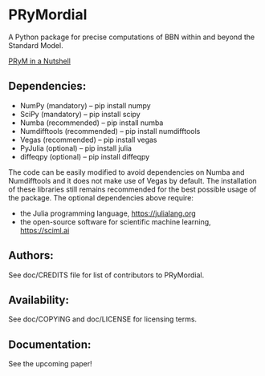 # PRyMordial

A Python package for precise computations of BBN within and beyond the Standard Model.

[PRyM in a Nutshell](https://github.com/vallima/PRyMordial/files/11711841/PRyM.pdf)

Dependencies:
-------------
- NumPy (mandatory) – pip install numpy
- SciPy (mandatory) – pip install scipy
- Numba (recommended) – pip install numba
- Numdifftools (recommended) – pip install numdifftools
- Vegas (recommended) – pip install vegas
- PyJulia (optional) – pip install julia
- diffeqpy (optional) – pip install diffeqpy

The code can be easily modified to avoid dependencies on Numba and Numdifftools and it does not make use of Vegas by default.
The installation of these libraries still remains recommended for the best possible usage of the package.
The optional dependencies above require:
- the Julia programming language, https://julialang.org
- the open-source software for scientific machine learning, https://sciml.ai

Authors:
--------
See doc/CREDITS file for list of contributors to PRyMordial.

Availability:
-------------
See doc/COPYING and doc/LICENSE for licensing terms.

Documentation:
--------------
See the upcoming paper!



